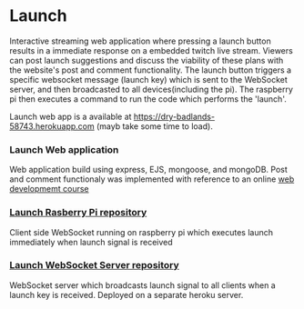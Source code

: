 # Launch

Interactive streaming web application where pressing a launch button results in a immediate response on a embedded twitch live stream. Viewers can post launch suggestions and discuss the viability of these plans with the website's post and comment functionality. The launch button triggers a specific websocket message (launch key) which is sent to the WebSocket server, and then broadcasted to all devices(including the pi). The raspberry pi then executes a command to run the code which performs the 'launch'.

Launch web app is a available at https://dry-badlands-58743.herokuapp.com (mayb take some time to load).

### Launch Web application
Web application build using express, EJS, mongoose, and mongoDB. Post and comment functionaly was implemented with reference to an online [web developmemt course](https://www.udemy.com/course/the-web-developer-bootcamp/) 

### [Launch Rasberry Pi repository](https://github.com/markvangenderen/launch-pi "Launch Rasberry Pi reopository")
Client side WebSocket running on raspberry pi which executes launch immediately when launch signal is received

### [Launch WebSocket Server repository](https://github.com/markvangenderen/launch-ws-server "Launch WebSocket Server")
WebSocket server which broadcasts launch signal to all clients when a launch key is received. Deployed on a separate heroku server.


